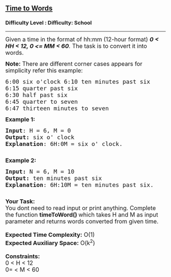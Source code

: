 <h2><a href="https://www.geeksforgeeks.org/problems/time-to-words3728/1?page=1&difficulty=School&status=unsolved&sortBy=submissions">Time to Words</a></h2><h3>Difficulty Level : Difficulty: School</h3><hr><div class="problems_problem_content__Xm_eO"><p><span style="font-size: 18px;">Given a time in the format of hh:mm (12-hour format) <em><strong>0 &lt; HH&nbsp;&lt; 12, 0 &lt;= MM&nbsp;&lt; 60</strong>.</em> The task is to convert it into words.</span></p>
<p><span style="font-size: 18px;"><strong>Note:</strong> There are different corner cases appears for simplicity refer this example:</span></p>
<pre><span style="font-size: 18px;">6:00 six o'clock 6:10 ten minutes past six
6:15 quarter past six
6:30 half past six
6:45 quarter to seven
6:47 thirteen minutes to seven</span></pre>
<p><span style="font-size: 18px;"><strong>Example 1:</strong></span></p>
<pre><span style="font-size: 18px;"><strong>Input</strong>: H = 6, M = 0
<strong>Output:</strong>&nbsp;six o' clock
<strong>Explanation</strong>: 6H:0M = six o' clock.</span></pre>
<p><br><span style="font-size: 18px;"><strong>Example 2:</strong></span></p>
<pre><span style="font-size: 18px;"><strong>Input: </strong>N = 6, M = 10
<strong>Output:&nbsp;</strong>ten minutes past six</span><span style="font-size: 18px;">
<strong>Explanation</strong>: 6H:10M = ten minutes past six.
</span></pre>
<p><br><span style="font-size: 18px;"><strong>Your Task:&nbsp;&nbsp;</strong><br>You dont need to read input or print anything. Complete the function <strong>timeToWord()&nbsp;</strong>which takes H&nbsp;and M&nbsp;as input parameter and returns&nbsp;words converted from given time.<br><br><strong>Expected Time Complexity:</strong> O(1)<br><strong>Expected Auxiliary Space:</strong> O(k<sup>2</sup>)<br><br><strong>Constraints:</strong><br>0 &lt;&nbsp;H&nbsp;&lt; 12<br>0= &lt; M&nbsp;&lt; 60</span></p></div>